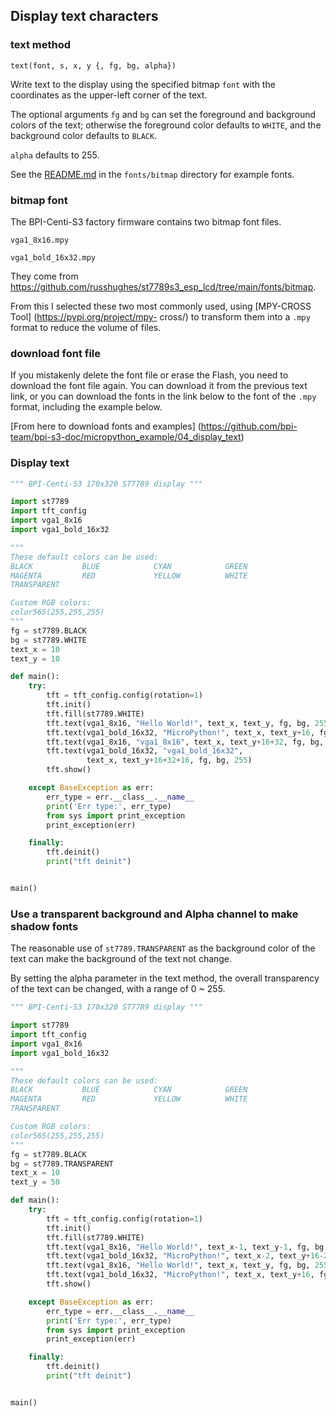 ## Display text characters

### text method

`text(font, s, x, y {, fg, bg, alpha})`

Write text to the display using the specified bitmap `font` with the coordinates as the upper-left corner of the text.

The optional arguments `fg` and `bg` can set the foreground and background colors of the text; otherwise the foreground color defaults to `WHITE`, and the background color defaults to `BLACK`. 

`alpha` defaults to 255. 

See the [README.md](https://github.com/russhughes/st7789s3_esp_lcd/tree/main/fonts/bitmap) in the `fonts/bitmap` directory for example fonts.

### bitmap font

The BPI-Centi-S3  factory firmware contains two bitmap font files.

`vga1_8x16.mpy`

`vga1_bold_16x32.mpy`

They come from https://github.com/russhughes/st7789s3_esp_lcd/tree/main/fonts/bitmap.

From this I selected these two most commonly used, using [MPY-CROSS Tool] (https://pypi.org/project/mpy- cross/) to transform them into a `.mpy` format to reduce the volume of files.

### download font file

If you mistakenly delete the font file or erase the Flash, you need to download the font file again. You can download it from the previous text link, or you can download the fonts in the link below to the font of the `.mpy` format, including the example below.

[From here to download fonts and examples] (https://github.com/bpi-team/bpi-s3-doc/micropython_example/04_display_text)

### Display text

```py
""" BPI-Centi-S3 170x320 ST7789 display """

import st7789
import tft_config
import vga1_8x16
import vga1_bold_16x32

"""
These default colors can be used:
BLACK           BLUE            CYAN            GREEN
MAGENTA         RED             YELLOW          WHITE
TRANSPARENT

Custom RGB colors:
color565(255,255,255)
"""
fg = st7789.BLACK
bg = st7789.WHITE
text_x = 10
text_y = 10

def main():
    try:
        tft = tft_config.config(rotation=1)
        tft.init()
        tft.fill(st7789.WHITE)
        tft.text(vga1_8x16, "Hello World!", text_x, text_y, fg, bg, 255)
        tft.text(vga1_bold_16x32, "MicroPython!", text_x, text_y+16, fg, bg, 255)
        tft.text(vga1_8x16, "vga1_8x16", text_x, text_y+16+32, fg, bg, 255)
        tft.text(vga1_bold_16x32, "vga1_bold_16x32",
                 text_x, text_y+16+32+16, fg, bg, 255)
        tft.show()

    except BaseException as err:
        err_type = err.__class__.__name__
        print('Err type:', err_type)
        from sys import print_exception
        print_exception(err)

    finally:
        tft.deinit()
        print("tft deinit")


main()

```

### Use a transparent background and Alpha channel to make shadow fonts

The reasonable use of `st7789.TRANSPARENT` as the background color of the text can make the background of the text not change.

By setting the alpha parameter in the text method, the overall transparency of the text can be changed, with a range of 0 ~ 255.

```py
""" BPI-Centi-S3 170x320 ST7789 display """

import st7789
import tft_config
import vga1_8x16
import vga1_bold_16x32

"""
These default colors can be used:
BLACK           BLUE            CYAN            GREEN
MAGENTA         RED             YELLOW          WHITE
TRANSPARENT

Custom RGB colors:
color565(255,255,255)
"""
fg = st7789.BLACK
bg = st7789.TRANSPARENT
text_x = 10
text_y = 50

def main():
    try:
        tft = tft_config.config(rotation=1)
        tft.init()
        tft.fill(st7789.WHITE)
        tft.text(vga1_8x16, "Hello World!", text_x-1, text_y-1, fg, bg, 205)
        tft.text(vga1_bold_16x32, "MicroPython!", text_x-2, text_y+16-2, fg, bg, 205)
        tft.text(vga1_8x16, "Hello World!", text_x, text_y, fg, bg, 255)
        tft.text(vga1_bold_16x32, "MicroPython!", text_x, text_y+16, fg, bg, 255)
        tft.show()

    except BaseException as err:
        err_type = err.__class__.__name__
        print('Err type:', err_type)
        from sys import print_exception
        print_exception(err)

    finally:
        tft.deinit()
        print("tft deinit")


main()

```